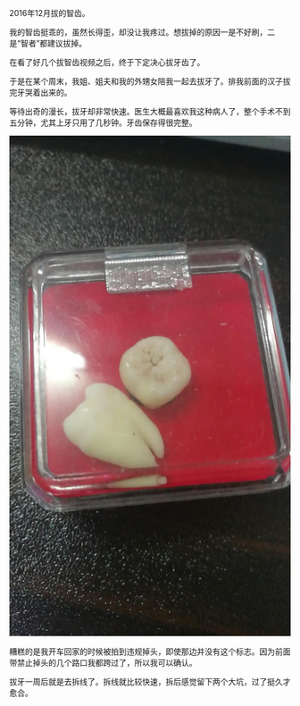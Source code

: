 2016年12月拔的智齿。

我的智齿挺乖的，虽然长得歪，却没让我疼过。想拔掉的原因一是不好刷，二是“智者”都建议拔掉。

在看了好几个拔智齿视频之后，终于下定决心拔牙齿了。



于是在某个周末，我姐、姐夫和我的外甥女陪我一起去拔牙了。排我前面的汉子拔完牙哭着出来的。

等待出奇的漫长，拔牙却非常快速。医生大概最喜欢我这种病人了，整个手术不到五分钟，尤其上牙只用了几秒钟。牙齿保存得很完整。

![](/assets/100129478119674342.jpg)



糟糕的是我开车回家的时候被拍到违规掉头，即使那边并没有这个标志。因为前面带禁止掉头的几个路口我都跨过了，所以我可以确认。





拔牙一周后就是去拆线了。拆线就比较快速，拆后感觉留下两个大坑，过了挺久才愈合。

